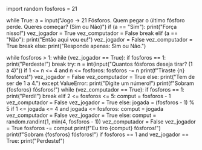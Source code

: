 import random
fosforos = 21

while True:
    a = input("Jogo -> 21 Fósforos. Quem pegar o último fósforo perde. Queres começar? (Sim ou Não)")
    if (a == "Sim"):
        print("Força nisso!")
        vez_jogador = True
        vez_computador = False
        break
    elif (a == "Não"):
        print("Então aqui vou eu!")
        vez_jogador = False
        vez_computador = True
        break
    else:
        print("Responde apenas: Sim ou Não.")

while fosforos > 1:
    while (vez_jogador == True):
            if fosforos == 1:
                 print("Perdeste!")
                 break
            try:
                 n = int(input("Quantos fósforos deseja tirar? (1 a 4)"))
                 if 1 <= n <= 4 and n <= fosforos:
                     fosforos -= n
                     print(f"Tiraste {n} fósforos!")
                     vez_jogador = False
                     vez_computador = True
                 else:
                     print("Tem de ser de 1 a 4.")
            except ValueError:
                 print("Digite um número!")
            print(f"Sobram {fosforos} fósforos!")
    while (vez_computador == True):
            if fosforos == 1:
                print("Perdi!")
                break
            elif 2 <= fosforos <= 5:
                comput = fosforos - 1
                vez_computador = False
                vez_jogador = True
            else:
               jogada = (fosforos - 1) % 5
               if 1 <= jogada <= 4 and jogada <= fosforos:
                    comput = jogada
                    vez_computador = False
                    vez_jogador = True
               else:
                   comput = random.randint(1, min(4, fosforos - 1))
                   vez_computador = False
                   vez_jogador = True
            fosforos -= comput
            print(f"Eu tiro {comput} fósforos!")
            print(f"Sobram {fosforos} fósforos!")
if fosforos == 1 and vez_jogador == True:
     print("Perdeste!")
